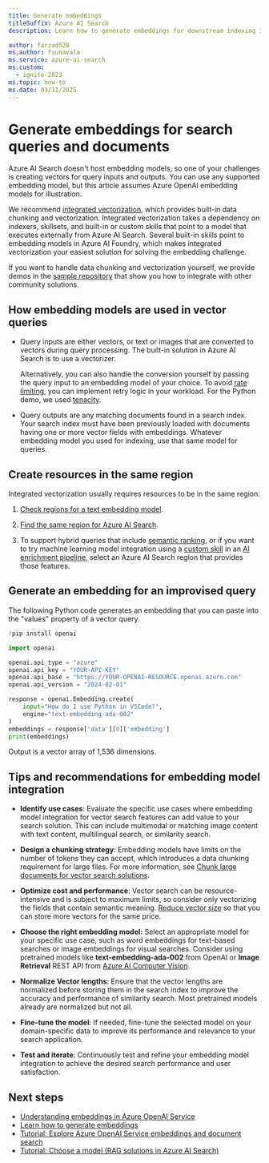 ```yaml
---
title: Generate embeddings
titleSuffix: Azure AI Search
description: Learn how to generate embeddings for downstream indexing into an Azure AI Search index.

author: farzad528
ms.author: fsunavala
ms.service: azure-ai-search
ms.custom:
  - ignite-2023
ms.topic: how-to
ms.date: 03/11/2025
---
```


# Generate embeddings for search queries and documents

Azure AI Search doesn't host embedding models, so one of your challenges is creating vectors for query inputs and outputs. You can use any supported embedding model, but this article assumes Azure OpenAI embedding models for illustration.

We recommend [integrated vectorization](vector-search-integrated-vectorization.md), which provides built-in data chunking and vectorization. Integrated vectorization takes a dependency on indexers, skillsets, and built-in or custom skills that point to a model that executes externally from Azure AI Search. Several built-in skills point to embedding models in Azure AI Foundry, which makes integrated vectorization your easiest solution for solving the embedding challenge.

If you want to handle data chunking and vectorization yourself, we provide demos in the [sample repository](https://github.com/Azure/azure-search-vector-samples/tree/main) that show you how to integrate with other community solutions.

## How embedding models are used in vector queries

+ Query inputs are either vectors, or text or images that are converted to vectors during query processing. The built-in solution in Azure AI Search is to use a vectorizer. 

  Alternatively, you can also handle the conversion yourself by passing the query input to an embedding model of your choice. To avoid [rate limiting](/azure/ai-services/openai/quotas-limits), you can implement retry logic in your workload. For the Python demo, we used [tenacity](https://pypi.org/project/tenacity/).

+ Query outputs are any matching documents found in a search index. Your search index must have been previously loaded with documents having one or more vector fields with embeddings. Whatever embedding model you used for indexing, use that same model for queries.

## Create resources in the same region

Integrated vectorization usually requires resources to be in the same region:

1. [Check regions for a text embedding model](/azure/ai-services/openai/concepts/models#model-summary-table-and-region-availability).

1. [Find the same region for Azure AI Search](search-region-support.md). 

1. To support hybrid queries that include [semantic ranking](semantic-how-to-query-request.md), or if you want to try machine learning model integration using a [custom skill](cognitive-search-custom-skill-interface.md) in an [AI enrichment pipeline](cognitive-search-concept-intro.md), select an Azure AI Search region that provides those features.

## Generate an embedding for an improvised query

The following Python code generates an embedding that you can paste into the "values" property of a vector query.

```python
!pip install openai

import openai

openai.api_type = "azure"
openai.api_key = "YOUR-API-KEY"
openai.api_base = "https://YOUR-OPENAI-RESOURCE.openai.azure.com"
openai.api_version = "2024-02-01"

response = openai.Embedding.create(
    input="How do I use Python in VSCode?",
    engine="text-embedding-ada-002"
)
embeddings = response['data'][0]['embedding']
print(embeddings)
```

Output is a vector array of 1,536 dimensions.

## Tips and recommendations for embedding model integration

+ **Identify use cases**: Evaluate the specific use cases where embedding model integration for vector search features can add value to your search solution. This can include multimodal or matching image content with text content, multilingual search, or similarity search.

+ **Design a chunking strategy**: Embedding models have limits on the number of tokens they can accept, which introduces a data chunking requirement for large files. For more information, see [Chunk large documents for vector search solutions](vector-search-how-to-chunk-documents.md).

+ **Optimize cost and performance**: Vector search can be resource-intensive and is subject to maximum limits, so consider only vectorizing the fields that contain semantic meaning. [Reduce vector size](vector-search-how-to-configure-compression-storage.md) so that you can store more vectors for the same price.

+ **Choose the right embedding model:** Select an appropriate model for your specific use case, such as word embeddings for text-based searches or image embeddings for visual searches. Consider using pretrained models like **text-embedding-ada-002** from OpenAI or **Image Retrieval** REST API from [Azure AI Computer Vision](/azure/ai-services/computer-vision/how-to/image-retrieval).

+ **Normalize Vector lengths**: Ensure that the vector lengths are normalized before storing them in the search index to improve the accuracy and performance of similarity search. Most pretrained models already are normalized but not all. 

+ **Fine-tune the model**: If needed, fine-tune the selected model on your domain-specific data to improve its performance and relevance to your search application.

+ **Test and iterate**: Continuously test and refine your embedding model integration to achieve the desired search performance and user satisfaction.

## Next steps

+ [Understanding embeddings in Azure OpenAI Service](/azure/ai-services/openai/concepts/understand-embeddings)
+ [Learn how to generate embeddings](/azure/ai-services/openai/how-to/embeddings?tabs=console)
+ [Tutorial: Explore Azure OpenAI Service embeddings and document search](/azure/ai-services/openai/tutorials/embeddings?tabs=command-line)
+ [Tutorial: Choose a model (RAG solutions in Azure AI Search)](tutorial-rag-build-solution-models.md)
